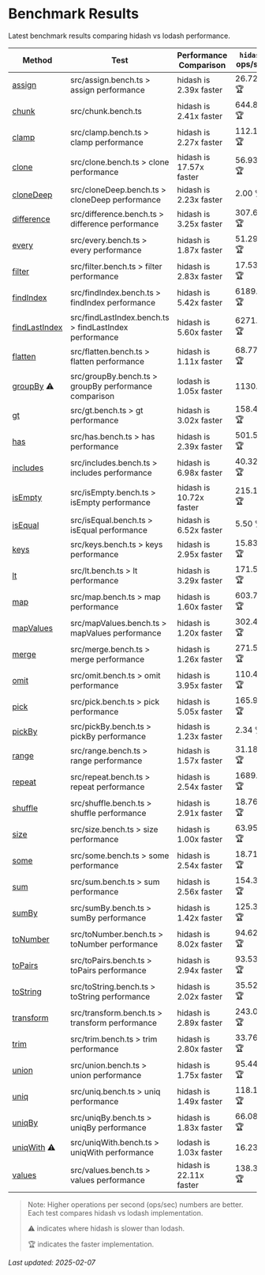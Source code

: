 # Benchmark Results

Latest benchmark results comparing hidash vs lodash performance.

| Method | Test | Performance Comparison | `hidash` ops/sec | `lodash@4.17.21` ops/sec |
|--------|------|----------------------|----------------|----------------|
| [assign](https://github.com/NaverPayDev/hidash/blob/2013663b54d7b314e50aa4831d733564fd13cc80/src/assign.ts) | src/assign.bench.ts > assign performance | hidash is 2.39x faster | 26.72 🏆 | 11.18 |
| [chunk](https://github.com/NaverPayDev/hidash/blob/2013663b54d7b314e50aa4831d733564fd13cc80/src/chunk.ts) | src/chunk.bench.ts | hidash is 2.41x faster | 644.86 🏆 | 267.90 |
| [clamp](https://github.com/NaverPayDev/hidash/blob/2013663b54d7b314e50aa4831d733564fd13cc80/src/clamp.ts) | src/clamp.bench.ts > clamp performance | hidash is 2.27x faster | 112.15 🏆 | 49.41 |
| [clone](https://github.com/NaverPayDev/hidash/blob/2013663b54d7b314e50aa4831d733564fd13cc80/src/clone.ts) | src/clone.bench.ts > clone performance | hidash is 17.57x faster | 56.93 🏆 | 3.24 |
| [cloneDeep](https://github.com/NaverPayDev/hidash/blob/2013663b54d7b314e50aa4831d733564fd13cc80/src/cloneDeep.ts) | src/cloneDeep.bench.ts > cloneDeep performance | hidash is 2.23x faster | 2.00 🏆 | 0.90 |
| [difference](https://github.com/NaverPayDev/hidash/blob/2013663b54d7b314e50aa4831d733564fd13cc80/src/difference.ts) | src/difference.bench.ts > difference performance | hidash is 3.25x faster | 307.66 🏆 | 94.58 |
| [every](https://github.com/NaverPayDev/hidash/blob/2013663b54d7b314e50aa4831d733564fd13cc80/src/every.ts) | src/every.bench.ts > every performance | hidash is 1.87x faster | 51.29 🏆 | 27.48 |
| [filter](https://github.com/NaverPayDev/hidash/blob/2013663b54d7b314e50aa4831d733564fd13cc80/src/filter.ts) | src/filter.bench.ts > filter performance | hidash is 2.83x faster | 17.53 🏆 | 6.20 |
| [findIndex](https://github.com/NaverPayDev/hidash/blob/2013663b54d7b314e50aa4831d733564fd13cc80/src/findIndex.ts) | src/findIndex.bench.ts > findIndex performance | hidash is 5.42x faster | 6189.44 🏆 | 1141.95 |
| [findLastIndex](https://github.com/NaverPayDev/hidash/blob/2013663b54d7b314e50aa4831d733564fd13cc80/src/findLastIndex.ts) | src/findLastIndex.bench.ts > findLastIndex performance | hidash is 5.60x faster | 6271.31 🏆 | 1119.49 |
| [flatten](https://github.com/NaverPayDev/hidash/blob/2013663b54d7b314e50aa4831d733564fd13cc80/src/flatten.ts) | src/flatten.bench.ts > flatten performance | hidash is 1.11x faster | 68.77 🏆 | 61.72 |
| [groupBy](https://github.com/NaverPayDev/hidash/blob/2013663b54d7b314e50aa4831d733564fd13cc80/src/groupBy.ts) ⚠️ | src/groupBy.bench.ts > groupBy performance comparison | lodash is 1.05x faster | 1130.65 | 1185.59 🏆 |
| [gt](https://github.com/NaverPayDev/hidash/blob/2013663b54d7b314e50aa4831d733564fd13cc80/src/gt.ts) | src/gt.bench.ts > gt performance | hidash is 3.02x faster | 158.48 🏆 | 52.50 |
| [has](https://github.com/NaverPayDev/hidash/blob/2013663b54d7b314e50aa4831d733564fd13cc80/src/has.ts) | src/has.bench.ts > has performance | hidash is 2.39x faster | 501.54 🏆 | 210.17 |
| [includes](https://github.com/NaverPayDev/hidash/blob/2013663b54d7b314e50aa4831d733564fd13cc80/src/includes.ts) | src/includes.bench.ts > includes performance | hidash is 6.98x faster | 40.32 🏆 | 5.78 |
| [isEmpty](https://github.com/NaverPayDev/hidash/blob/2013663b54d7b314e50aa4831d733564fd13cc80/src/isEmpty.ts) | src/isEmpty.bench.ts > isEmpty performance | hidash is 10.72x faster | 215.10 🏆 | 20.07 |
| [isEqual](https://github.com/NaverPayDev/hidash/blob/2013663b54d7b314e50aa4831d733564fd13cc80/src/isEqual.ts) | src/isEqual.bench.ts > isEqual performance | hidash is 6.52x faster | 5.50 🏆 | 0.84 |
| [keys](https://github.com/NaverPayDev/hidash/blob/2013663b54d7b314e50aa4831d733564fd13cc80/src/keys.ts) | src/keys.bench.ts > keys performance | hidash is 2.95x faster | 15.83 🏆 | 5.37 |
| [lt](https://github.com/NaverPayDev/hidash/blob/2013663b54d7b314e50aa4831d733564fd13cc80/src/lt.ts) | src/lt.bench.ts > lt performance | hidash is 3.29x faster | 171.57 🏆 | 52.12 |
| [map](https://github.com/NaverPayDev/hidash/blob/2013663b54d7b314e50aa4831d733564fd13cc80/src/map.ts) | src/map.bench.ts > map performance | hidash is 1.60x faster | 603.79 🏆 | 376.42 |
| [mapValues](https://github.com/NaverPayDev/hidash/blob/2013663b54d7b314e50aa4831d733564fd13cc80/src/mapValues.ts) | src/mapValues.bench.ts > mapValues performance | hidash is 1.20x faster | 302.41 🏆 | 251.24 |
| [merge](https://github.com/NaverPayDev/hidash/blob/2013663b54d7b314e50aa4831d733564fd13cc80/src/merge.ts) | src/merge.bench.ts > merge performance | hidash is 1.26x faster | 271.50 🏆 | 216.08 |
| [omit](https://github.com/NaverPayDev/hidash/blob/2013663b54d7b314e50aa4831d733564fd13cc80/src/omit.ts) | src/omit.bench.ts > omit performance | hidash is 3.95x faster | 110.44 🏆 | 27.96 |
| [pick](https://github.com/NaverPayDev/hidash/blob/2013663b54d7b314e50aa4831d733564fd13cc80/src/pick.ts) | src/pick.bench.ts > pick performance | hidash is 5.05x faster | 165.93 🏆 | 32.87 |
| [pickBy](https://github.com/NaverPayDev/hidash/blob/2013663b54d7b314e50aa4831d733564fd13cc80/src/pickBy.ts) | src/pickBy.bench.ts > pickBy performance | hidash is 1.23x faster | 2.34 🏆 | 1.91 |
| [range](https://github.com/NaverPayDev/hidash/blob/2013663b54d7b314e50aa4831d733564fd13cc80/src/range.ts) | src/range.bench.ts > range performance | hidash is 1.57x faster | 31.18 🏆 | 19.82 |
| [repeat](https://github.com/NaverPayDev/hidash/blob/2013663b54d7b314e50aa4831d733564fd13cc80/src/repeat.ts) | src/repeat.bench.ts > repeat performance | hidash is 2.54x faster | 1689.94 🏆 | 664.83 |
| [shuffle](https://github.com/NaverPayDev/hidash/blob/2013663b54d7b314e50aa4831d733564fd13cc80/src/shuffle.ts) | src/shuffle.bench.ts > shuffle performance | hidash is 2.91x faster | 18.76 🏆 | 6.45 |
| [size](https://github.com/NaverPayDev/hidash/blob/2013663b54d7b314e50aa4831d733564fd13cc80/src/size.ts) | src/size.bench.ts > size performance | hidash is 1.00x faster | 63.95 🏆 | 63.68 |
| [some](https://github.com/NaverPayDev/hidash/blob/2013663b54d7b314e50aa4831d733564fd13cc80/src/some.ts) | src/some.bench.ts > some performance | hidash is 2.54x faster | 18.71 🏆 | 7.38 |
| [sum](https://github.com/NaverPayDev/hidash/blob/2013663b54d7b314e50aa4831d733564fd13cc80/src/sum.ts) | src/sum.bench.ts > sum performance | hidash is 2.56x faster | 154.34 🏆 | 60.18 |
| [sumBy](https://github.com/NaverPayDev/hidash/blob/2013663b54d7b314e50aa4831d733564fd13cc80/src/sumBy.ts) | src/sumBy.bench.ts > sumBy performance | hidash is 1.42x faster | 125.32 🏆 | 88.14 |
| [toNumber](https://github.com/NaverPayDev/hidash/blob/2013663b54d7b314e50aa4831d733564fd13cc80/src/toNumber.ts) | src/toNumber.bench.ts > toNumber performance | hidash is 8.02x faster | 94.62 🏆 | 11.80 |
| [toPairs](https://github.com/NaverPayDev/hidash/blob/2013663b54d7b314e50aa4831d733564fd13cc80/src/toPairs.ts) | src/toPairs.bench.ts > toPairs performance | hidash is 2.94x faster | 93.53 🏆 | 31.77 |
| [toString](https://github.com/NaverPayDev/hidash/blob/2013663b54d7b314e50aa4831d733564fd13cc80/src/toString.ts) | src/toString.bench.ts > toString performance | hidash is 2.02x faster | 35.52 🏆 | 17.62 |
| [transform](https://github.com/NaverPayDev/hidash/blob/2013663b54d7b314e50aa4831d733564fd13cc80/src/transform.ts) | src/transform.bench.ts > transform performance | hidash is 2.89x faster | 243.06 🏆 | 84.22 |
| [trim](https://github.com/NaverPayDev/hidash/blob/2013663b54d7b314e50aa4831d733564fd13cc80/src/trim.ts) | src/trim.bench.ts > trim performance | hidash is 2.80x faster | 33.76 🏆 | 12.08 |
| [union](https://github.com/NaverPayDev/hidash/blob/2013663b54d7b314e50aa4831d733564fd13cc80/src/union.ts) | src/union.bench.ts > union performance | hidash is 1.75x faster | 95.44 🏆 | 54.45 |
| [uniq](https://github.com/NaverPayDev/hidash/blob/2013663b54d7b314e50aa4831d733564fd13cc80/src/uniq.ts) | src/uniq.bench.ts > uniq performance | hidash is 1.49x faster | 118.13 🏆 | 79.19 |
| [uniqBy](https://github.com/NaverPayDev/hidash/blob/2013663b54d7b314e50aa4831d733564fd13cc80/src/uniqBy.ts) | src/uniqBy.bench.ts > uniqBy performance | hidash is 1.83x faster | 66.08 🏆 | 36.16 |
| [uniqWith](https://github.com/NaverPayDev/hidash/blob/2013663b54d7b314e50aa4831d733564fd13cc80/src/uniqWith.ts) ⚠️ | src/uniqWith.bench.ts > uniqWith performance | lodash is 1.03x faster | 16.23 | 16.78 🏆 |
| [values](https://github.com/NaverPayDev/hidash/blob/2013663b54d7b314e50aa4831d733564fd13cc80/src/values.ts) | src/values.bench.ts > values performance | hidash is 22.11x faster | 138.36 🏆 | 6.26 |

> Note: Higher operations per second (ops/sec) numbers are better. Each test compares hidash vs lodash implementation.
>
> ⚠️ indicates where hidash is slower than lodash.
>
> 🏆 indicates the faster implementation.

_Last updated: 2025-02-07_
